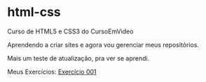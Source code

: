# html-css
 Curso de HTML5 e CSS3 do CursoEmVideo

 Aprendendo a criar sites e agora vou gerenciar meus repositórios.

 Mais um teste de atualização, pra ver se aprendi.

Meus Exercícios:
 <a target="_blank" href="https://patsferrer.github.io/html-css/exercicios/ex001/index.html">Exercício 001</a>